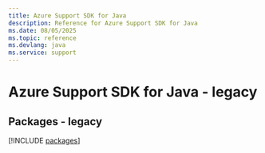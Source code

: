 ```yaml
---
title: Azure Support SDK for Java
description: Reference for Azure Support SDK for Java
ms.date: 08/05/2025
ms.topic: reference
ms.devlang: java
ms.service: support
---
```

# Azure Support SDK for Java - legacy
## Packages - legacy
[!INCLUDE [packages](support-index.md)]